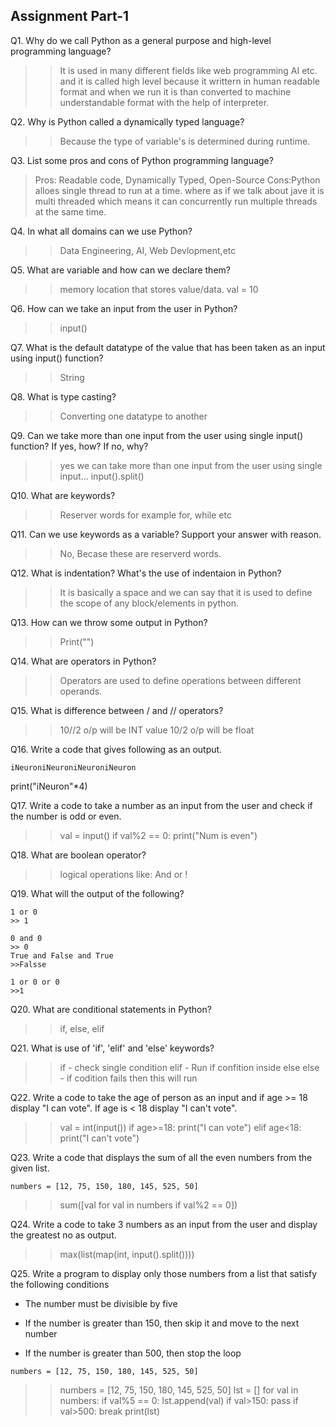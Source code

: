 ## Assignment Part-1
Q1. Why do we call Python as a general purpose and high-level programming language?
 >> It is used in many different fields like web programming AI etc. and it is called high level because it writtern in human readable format and when we run it is than converted to machine understandable format with the help of interpreter.
 
Q2. Why is Python called a dynamically typed language?
 >>Because the type of variable's is determined during runtime.
 
Q3. List some pros and cons of Python programming language?
 >Pros: Readable code, Dynamically Typed, Open-Source
  Cons:Python alloes single thread to run at a time. where as if we talk about jave it is multi threaded which means it can concurrently run multiple threads  at the same time.

Q4. In what all domains can we use Python?
>> Data Engineering, AI, Web Devlopment,etc

Q5. What are variable and how can we declare them?
>> memory location that stores value/data. 
>> val = 10 

Q6. How can we take an input from the user in Python?
>> input()

Q7. What is the default datatype of the value that has been taken as an input using input() function?
>> String

Q8. What is type casting?
>> Converting one datatype to another

Q9. Can we take more than one input from the user using single input() function? If yes, how? If no, why?
>> yes we can take more than one input from the user using single input... 
>> input().split()

Q10. What are keywords?
>>Reserver words for example for, while etc

Q11. Can we use keywords as a variable? Support your answer with reason.
>>No, Becase these are reserverd words.

Q12. What is indentation? What's the use of indentaion in Python?
>> It is basically a space and we can say that it is used to define the scope of any block/elements in python.

Q13. How can we throw some output in Python?
>>Print("")

Q14. What are operators in Python?
>> Operators are used to define operations between different operands. 

Q15. What is difference between / and // operators?
>>10//2 o/p will be INT value
>>10/2 o/p will be float

Q16. Write a code that gives following as an output.
```
iNeuroniNeuroniNeuroniNeuron
```
print("iNeuron"*4)

Q17. Write a code to take a number as an input from the user and check if the number is odd or even.
>> val = input()
>> if val%2 == 0:
>>     print("Num is even")

Q18. What are boolean operator?
>> logical operations like: And or !

Q19. What will the output of the following?
```
1 or 0 
>> 1

0 and 0
>> 0
True and False and True
>>Falsse

1 or 0 or 0
>>1
```

Q20. What are conditional statements in Python?
>>if, else, elif

Q21. What is use of 'if', 'elif' and 'else' keywords?
>>if  - check single condition
>>elif - Run if confition inside else
>> else - if codition fails then this will run

Q22. Write a code to take the age of person as an input and if age >= 18 display "I can vote". If age is < 18 display "I can't vote".
>>val = int(input())
>>if age>=18:
>>   print("I can vote")
>>elif age<18:
>>    print("I can't vote")


Q23. Write a code that displays the sum of all the even numbers from the given list.
```
numbers = [12, 75, 150, 180, 145, 525, 50]
```
>>sum([val for val in numbers if val%2 == 0])


Q24. Write a code to take 3 numbers as an input from the user and display the greatest no as output.
>>max(list(map(int, input().split())))


Q25. Write a program to display only those numbers from a list that satisfy the following conditions

- The number must be divisible by five

- If the number is greater than 150, then skip it and move to the next number

- If the number is greater than 500, then stop the loop
```
numbers = [12, 75, 150, 180, 145, 525, 50]
```
>>numbers = [12, 75, 150, 180, 145, 525, 50]
>>lst = []
>>for val in numbers:
>>    if val%5 == 0:
>>        lst.append(val)
>>    if val>150:
>>        pass
>>    if val>500:
>>        break
>>print(lst)